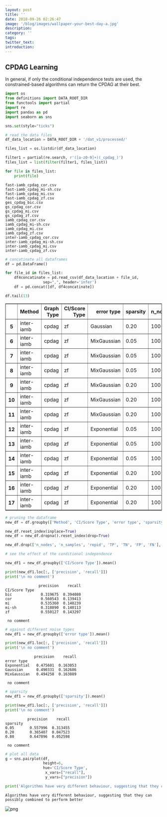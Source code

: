 ```yaml
---
layout: post
title: ''
date: 2018-09-26 02:26:47
image: '/blog/images/wallpaper-your-best-day-a.jpg'
description:
category: ''
tags:
twitter_text:
introduction:
---
```

## CPDAG Learning

In general, if only the conditional independence tests are used, the constrained-based algorithms
can return the CPDAG at their best.


```python
import os
from definitions import DATA_ROOT_DIR
from functools import partial
import re
import pandas as pd
import seaborn as sns

sns.set(style="ticks")
```


```python
# read the data files
df_data_location = DATA_ROOT_DIR + '/dat_v1/processed/'

files_list = os.listdir(df_data_location)

filter1 = partial(re.search, r'([a-z0-9]+)(_cpdag_)')
files_list = list(filter(filter1, files_list))

for file in files_list:
    print(file)
```

    fast-iamb_cpdag_cor.csv
    fast-iamb_cpdag_mi-sh.csv
    fast-iamb_cpdag_mi.csv
    fast-iamb_cpdag_zf.csv
    ges_cpdag_bic.csv
    gs_cpdag_cor.csv
    gs_cpdag_mi.csv
    gs_cpdag_zf.csv
    iamb_cpdag_cor.csv
    iamb_cpdag_mi-sh.csv
    iamb_cpdag_mi.csv
    iamb_cpdag_zf.csv
    inter-iamb_cpdag_cor.csv
    inter-iamb_cpdag_mi-sh.csv
    inter-iamb_cpdag_mi.csv
    inter-iamb_cpdag_zf.csv



```python
# concatinate all dataframes
df = pd.DataFrame()

for file_id in files_list:
    df4concatinate = pd.read_csv(df_data_location + file_id,
                 sep=",", header='infer')
    df = pd.concat([df, df4concatinate])

df.tail(13)
```




<div>
<style scoped>
    .dataframe tbody tr th:only-of-type {
        vertical-align: middle;
    }

    .dataframe tbody tr th {
        vertical-align: top;
    }

    .dataframe thead th {
        text-align: right;
    }
</style>
<table border="1" class="dataframe">
  <thead>
    <tr style="text-align: right;">
      <th></th>
      <th>Method</th>
      <th>Graph Type</th>
      <th>CI/Score Type</th>
      <th>error type</th>
      <th>sparsity</th>
      <th>n_nodes</th>
      <th>n_samples</th>
      <th>repid</th>
      <th>TP</th>
      <th>TN</th>
      <th>FP</th>
      <th>FN</th>
      <th>precision</th>
      <th>recall</th>
    </tr>
  </thead>
  <tbody>
    <tr>
      <th>5</th>
      <td>inter-iamb</td>
      <td>cpdag</td>
      <td>zf</td>
      <td>Gaussian</td>
      <td>0.20</td>
      <td>100</td>
      <td>1000</td>
      <td>2</td>
      <td>31</td>
      <td>976</td>
      <td>88</td>
      <td>8805</td>
      <td>0.260504</td>
      <td>0.030785</td>
    </tr>
    <tr>
      <th>6</th>
      <td>inter-iamb</td>
      <td>cpdag</td>
      <td>zf</td>
      <td>MixGaussian</td>
      <td>0.05</td>
      <td>100</td>
      <td>1000</td>
      <td>0</td>
      <td>89</td>
      <td>196</td>
      <td>45</td>
      <td>9570</td>
      <td>0.664179</td>
      <td>0.312281</td>
    </tr>
    <tr>
      <th>7</th>
      <td>inter-iamb</td>
      <td>cpdag</td>
      <td>zf</td>
      <td>MixGaussian</td>
      <td>0.05</td>
      <td>100</td>
      <td>1000</td>
      <td>1</td>
      <td>101</td>
      <td>183</td>
      <td>51</td>
      <td>9565</td>
      <td>0.664474</td>
      <td>0.355634</td>
    </tr>
    <tr>
      <th>8</th>
      <td>inter-iamb</td>
      <td>cpdag</td>
      <td>zf</td>
      <td>MixGaussian</td>
      <td>0.05</td>
      <td>100</td>
      <td>1000</td>
      <td>2</td>
      <td>83</td>
      <td>194</td>
      <td>62</td>
      <td>9561</td>
      <td>0.572414</td>
      <td>0.299639</td>
    </tr>
    <tr>
      <th>9</th>
      <td>inter-iamb</td>
      <td>cpdag</td>
      <td>zf</td>
      <td>MixGaussian</td>
      <td>0.20</td>
      <td>100</td>
      <td>1000</td>
      <td>0</td>
      <td>27</td>
      <td>989</td>
      <td>31</td>
      <td>8853</td>
      <td>0.465517</td>
      <td>0.026575</td>
    </tr>
    <tr>
      <th>10</th>
      <td>inter-iamb</td>
      <td>cpdag</td>
      <td>zf</td>
      <td>MixGaussian</td>
      <td>0.20</td>
      <td>100</td>
      <td>1000</td>
      <td>1</td>
      <td>33</td>
      <td>975</td>
      <td>56</td>
      <td>8836</td>
      <td>0.370787</td>
      <td>0.032738</td>
    </tr>
    <tr>
      <th>11</th>
      <td>inter-iamb</td>
      <td>cpdag</td>
      <td>zf</td>
      <td>MixGaussian</td>
      <td>0.20</td>
      <td>100</td>
      <td>1000</td>
      <td>2</td>
      <td>32</td>
      <td>976</td>
      <td>46</td>
      <td>8846</td>
      <td>0.410256</td>
      <td>0.031746</td>
    </tr>
    <tr>
      <th>12</th>
      <td>inter-iamb</td>
      <td>cpdag</td>
      <td>zf</td>
      <td>Exponential</td>
      <td>0.05</td>
      <td>100</td>
      <td>1000</td>
      <td>0</td>
      <td>81</td>
      <td>212</td>
      <td>61</td>
      <td>9546</td>
      <td>0.570423</td>
      <td>0.276451</td>
    </tr>
    <tr>
      <th>13</th>
      <td>inter-iamb</td>
      <td>cpdag</td>
      <td>zf</td>
      <td>Exponential</td>
      <td>0.05</td>
      <td>100</td>
      <td>1000</td>
      <td>1</td>
      <td>77</td>
      <td>217</td>
      <td>54</td>
      <td>9552</td>
      <td>0.587786</td>
      <td>0.261905</td>
    </tr>
    <tr>
      <th>14</th>
      <td>inter-iamb</td>
      <td>cpdag</td>
      <td>zf</td>
      <td>Exponential</td>
      <td>0.05</td>
      <td>100</td>
      <td>1000</td>
      <td>2</td>
      <td>86</td>
      <td>190</td>
      <td>66</td>
      <td>9558</td>
      <td>0.565789</td>
      <td>0.311594</td>
    </tr>
    <tr>
      <th>15</th>
      <td>inter-iamb</td>
      <td>cpdag</td>
      <td>zf</td>
      <td>Exponential</td>
      <td>0.20</td>
      <td>100</td>
      <td>1000</td>
      <td>0</td>
      <td>32</td>
      <td>991</td>
      <td>74</td>
      <td>8803</td>
      <td>0.301887</td>
      <td>0.031281</td>
    </tr>
    <tr>
      <th>16</th>
      <td>inter-iamb</td>
      <td>cpdag</td>
      <td>zf</td>
      <td>Exponential</td>
      <td>0.20</td>
      <td>100</td>
      <td>1000</td>
      <td>1</td>
      <td>34</td>
      <td>977</td>
      <td>74</td>
      <td>8815</td>
      <td>0.314815</td>
      <td>0.033630</td>
    </tr>
    <tr>
      <th>17</th>
      <td>inter-iamb</td>
      <td>cpdag</td>
      <td>zf</td>
      <td>Exponential</td>
      <td>0.20</td>
      <td>100</td>
      <td>1000</td>
      <td>2</td>
      <td>50</td>
      <td>965</td>
      <td>86</td>
      <td>8799</td>
      <td>0.367647</td>
      <td>0.049261</td>
    </tr>
  </tbody>
</table>
</div>




```python
# pruning the dataframe
new_df = df.groupby(['Method', 'CI/Score Type', 'error type', 'sparsity']).mean()

new_df.reset_index(inplace=True)
new_df = new_df.dropna().reset_index(drop=True)

new_df.drop(['n_nodes', 'n_samples', 'repid', 'TP', 'TN', 'FP', 'FN'], axis=1, inplace=True)
```


```python
# see the effect of the conditional independence

new_df1 = new_df.groupby(['CI/Score Type']).mean()

print(new_df1.loc[:, ['precision', 'recall']])
print('\n no comment')
```

                   precision    recall
    CI/Score Type                     
    bic             0.319675  0.394080
    cor             0.560543  0.139413
    mi              0.535360  0.148239
    mi-sh           0.318890  0.140113
    zf              0.550127  0.143297
    
     no comment



```python
# against different noise types
new_df1 = new_df.groupby(['error type']).mean()

print(new_df1.loc[:, ['precision', 'recall']])
print('\n no comment')
```

                 precision    recall
    error type                      
    Exponential   0.475601  0.163053
    Gaussian      0.490331  0.162686
    MixGaussian   0.494258  0.163889
    
     no comment



```python
# sparsity
new_df1 = new_df.groupby(['sparsity']).mean()

print(new_df1.loc[:, ['precision', 'recall']])
print('\n no comment')
```

              precision    recall
    sparsity                     
    0.05       0.557996  0.313455
    0.20       0.365407  0.047523
    0.80       0.647896  0.052598
    
     no comment



```python
# plot all data
g = sns.pairplot(df, 
                 height=6,
                 hue='CI/Score Type',
                  x_vars=["recall"],
                  y_vars=["precision"])

print('Algorithms have very different behaviour, suggesting that they can possibly combined to perform better')
```

    Algorithms have very different behaviour, suggesting that they can possibly combined to perform better



![png](/blog/images/2018-09-26-CPDAG_Learning_8_1.png)

